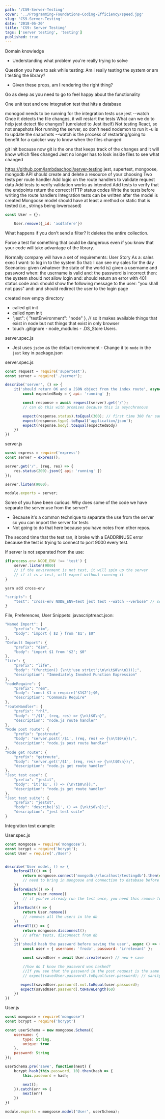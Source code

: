 ```yaml
---
path: '/CS9-Server-Testing'
cover: '../Programming-Foundations-Coding-Efficiency/speed.jpg'
slug: 'CS9-Server-Testing'
date: '2018-06-20'
title: 'CS9: Server Testing'
tags: ['server testing', 'testing']
published: true
---
```


Domain knowledge

- Understanding what problem you're really trying to solve

Question you have to ask while testing: Am I really testing the system or am I testing the library?

- Given these props, am I rendering the right thing?

Go as deep as you need to go to feel happy about the functionality

One unit test and one integration test that hits a database

monogod needs to be running for the integration tests
use jest
--watch
Once it detects the file changes, it will restart the tests
What can we do to help jest detect file changes? (unrelated to Jest itself)
Not testing React, so not snapshots
Not running the server, so don't need nodemon to run it
-u is to update the snapshots
--watch is the process of restarting/going to benefit for a quicker way to know when the files changed
  
 git init
because now git is the one that keeps track of the changes and it will know which files changed
Jest no longer has to look inside files to see what changed

https://github.com/lambdaschool/server-testing
jest, supertest, mongoose, mongodb
API should create and delete a resource of your choosing
Two tests per route handler
Add logic on the route handlers to validate request data
Add tests to verify validation works as intended
Add tests to verify that the endpoints return the correct HTTP status codes
Write the tests before writing the route handlers
Integration tests can be written after the model is created
Mongoose model should have at least a method or static that is tested
(i.e., strings being lowercased)

```javascript
const User = {};

    User.remove({_id: 'asdfafere'})
```

What happens if you don't send a filter? It deletes the entire collection.

Force a test for something that could be dangerous even if you know that your code will take advantage of the library.

Normally company will have a set of requirements:
User Story
As a:
sales exec
I want:
to log in to the system
So that:
I can see my sales for the day
Scenarios:
given (whatever the state of the world is)
given a username and password
when:
the username is valid
and:
the password is incorrect
then:
the system should not allow login
and:
should return an error with 401 status code
and:
should show the following message to the user: "you shall not pass"
and:
and should redirect the user to the login page

created new empty directory

- called git init
- called npm init
- "jest": {
  "testEnvironment": "node"
  }, // so it makes available things that exist in node but not things that exist in only browser
- touch .gitignore - node_modules - .DS_Store
  Users.

server.spec.js

- Jest uses `jsdom` as the default environment - Change it to `node` in the `jest` key in package.json

server.spec.js

```javascript
const request = require('supertest');
const server = require('./server');

describe('server', () => {
    it('should return OK and a JSON object from the index route', async () => {
        const expectedBody = { api: 'running' };

        const response = await request(server).get('/');
        // can do this with promises because this is asynchronous

        expect(response.status).toEqual(300); // first time 300 for sanity check, 200 after
        expect(response.type).toEqual('application/json');
        expect(response.body).toEqual(expectedBody)
    })
})
```

server.js

```javascript
const express = require('express')
const server = express();

server.get('/', (req, res) => {
    res.status(200).json({ api: 'running' })
});

server.listen(9000);

module.exports = server;
```

Some of you have been curious: Why does some of the code we have separate the server.use from the server?

- Because it's a common technique to separate the use from the server so you can import the server for tests
- Not going to do that here because you have notes from other repos.

The second time that the test ran, it broke with a EADDRINUSE error because the test is trying to connect to port 9000 every test.

If server is not separated from the use:

```javascript
if(process.env.NODE_ENV !== 'test') {
    server.listen(9000)
    // if the environment is not test, it will spin up the server
    // if it is a test, will export without running it
}
```

`yarn add cross-env`

```javascript
"scripts": {
    "test": "cross-env NODE_ENV=test jest test --watch --verbose" // some people put && between NODE_ENV=test and jest test
}
```

File, Preferences, User Snippets:
javascriptreact.json:

```javascript
"Named Import": {
    "prefix": "nim",
    "body": "import { $2 } from '$1'; $0"
},
"Default Import": {
    "prefix": "dim",
    "body": "import $1 from '$2'; $0"
},
"life": {
    "prefix": "life",
    "body": "(function() {\n\t'use strict';\n\n\t$0\n\n})();",
    "description": "Immediately Invoked Function Expression"
},
"nodeRequire": {
    "prefix": "rem",
    "body": "const $1 = require('$1$2');$0,
    "description": "CommonJS Require"
},
"routeHandler": {
    "prefix": "rhl",
    "body": "'/$1', (req, res) => {\n\t$0\n}",
    "description": "node.js route handler"
},
"Node post route": {
    "prefix": "postroute",
    "body": "server.post('/$1', (req, res) => {\n\t$0\n});",
    "description": "node.js post route handler"
},
"Node get route": {
    "prefix": "getroute",
    "body": "server.get('/$1', (req, res) => {\n\t$0\n});",
    "description": "node.js get route handler"
},
"Jest test case": {
    "prefix": "jestit",
    "body": "it('$1', () => {\n\t$0\n});",
    "description": "node.js get route handler"
},
"Jest test suite": {
    "prefix": "jestst",
    "body": "describe('$1', () => {\n\t$0\n});",
    "description": "jest test suite"
}
```

Integration test example:

User.spec.js

```javascript
const mongoose = require('mongoose');
const bcrypt = require('bcrypt');
const User = require('./User')


describe('User model, () => {
    beforeAll(() => {
        return mongoose.connect('mongodb://localhost/testingdb').then(console.log('connected to test db'))
        // need to bring in mongoose and connection to database before tests
    })
    beforeEach(() => {
        return User.remove()
        // if you've already run the test once, you need this remove function once to clear
    })
    afterEach(() => {
        return User.remove()
        // removes all the users in the db
    })
    afterAll(() => {
        return mongoose.disconnect();
        // after tests, disconnect from db
    })
    it('should hash the password before saving the user', async () => {
        const user = { username: 'frodo', password: 'irrelevant' };

        const savedUser = await User.create(user) // new + save

        //how do I know the password was hashed?
        //If you see that the password in the post request is the same in the database, you know it wasn't hashed
        // expect(savedUser.password).toEqual(user.password); // sanity check forced-fail

       expect(savedUser.password).not.toEqual(user.password);
       expect(savedUser.password).toHaveLength(60)
    })
})
```

User.js

```javascript
const mongoose = require('mongoose')
const bcrypt = require('bcrypt')

const userSchema = new mongoose.Schema({
    username: {
        type: String,
        unique: true
    },
    password: String
});

userSchema.pre('save', function(next) {
    bcrypt.hash(this.password, 10).then(hash => {
        this.password = hash;

        next();
    }).catch(err => {
        next(err)
    })
})

module.exports = mongoose.model('User', userSchema);
```
